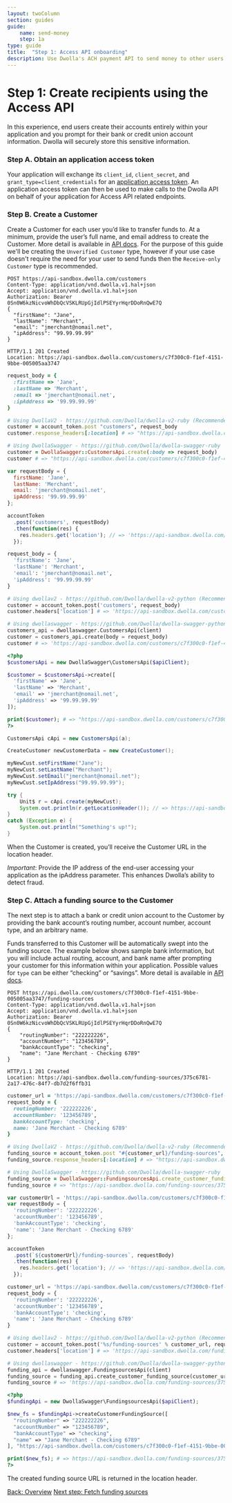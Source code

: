 ```yaml
---
layout: twoColumn
section: guides
guide:
    name: send-money
    step: 1a
type: guide
title:  "Step 1: Access API onboarding"
description: Use Dwolla's ACH payment API to send money to other users.
---
```


# Step 1: Create recipients using the Access API

In this experience, end users create their accounts entirely within your application and you prompt for their bank or credit union account information. Dwolla will securely store this sensitive information.

### Step A. Obtain an application access token
Your application will exchange its `client_id`, `client_secret`, and `grant_type=client_credentials` for an [application access token](https://docsv2.dwolla.com/#application-authorization). An application access token can then be used to make calls to the Dwolla API on behalf of your application for Access API related endpoints.

### Step B. Create a Customer

Create a Customer for each user you’d like to transfer funds to. At a minimum, provide the user’s full name, and email address to create the Customer. More detail is available in [API docs](https://docsv2.dwolla.com/#create-a-customer). For the purpose of this guide we'll be creating the `Unverified Customer` type, however if your use case doesn't require the need for your user to send funds then the `Receive-only Customer` type is recommended.

```raw
POST https://api-sandbox.dwolla.com/customers
Content-Type: application/vnd.dwolla.v1.hal+json
Accept: application/vnd.dwolla.v1.hal+json
Authorization: Bearer 0Sn0W6kzNicvoWhDbQcVSKLRUpGjIdlPSEYyrHqrDDoRnQwE7Q
{
  "firstName": "Jane",
  "lastName": "Merchant",
  "email": "jmerchant@nomail.net",
  "ipAddress": "99.99.99.99"
}

HTTP/1.1 201 Created
Location: https://api-sandbox.dwolla.com/customers/c7f300c0-f1ef-4151-9bbe-005005aa3747
```
```ruby
request_body = {
  :firstName => 'Jane',
  :lastName => 'Merchant',
  :email => 'jmerchant@nomail.net',
  :ipAddress => '99.99.99.99'
}

# Using DwollaV2 - https://github.com/Dwolla/dwolla-v2-ruby (Recommended)
customer = account_token.post "customers", request_body
customer.response_headers[:location] # => "https://api-sandbox.dwolla.com/customers/c7f300c0-f1ef-4151-9bbe-005005aa3747"

# Using DwollaSwagger - https://github.com/Dwolla/dwolla-swagger-ruby
customer = DwollaSwagger::CustomersApi.create(:body => request_body)
customer # => "https://api-sandbox.dwolla.com/customers/c7f300c0-f1ef-4151-9bbe-005005aa3747"
```
```javascript
var requestBody = {
  firstName: 'Jane',
  lastName: 'Merchant',
  email: 'jmerchant@nomail.net',
  ipAddress: '99.99.99.99'
};

accountToken
  .post('customers', requestBody)
  .then(function(res) {
    res.headers.get('location'); // => 'https://api-sandbox.dwolla.com/customers/c7f300c0-f1ef-4151-9bbe-005005aa3747'
  });
```
```python
request_body = {
  'firstName': 'Jane',
  'lastName': 'Merchant',
  'email': 'jmerchant@nomail.net',
  'ipAddress': '99.99.99.99'
}

# Using dwollav2 - https://github.com/Dwolla/dwolla-v2-python (Recommended)
customer = account_token.post('customers', request_body)
customer.headers['location'] # => 'https://api-sandbox.dwolla.com/customers/c7f300c0-f1ef-4151-9bbe-005005aa3747'

# Using dwollaswagger - https://github.com/Dwolla/dwolla-swagger-python
customers_api = dwollaswagger.CustomersApi(client)
customer = customers_api.create(body = request_body)
customer # => 'https://api-sandbox.dwolla.com/customers/c7f300c0-f1ef-4151-9bbe-005005aa3747'
```
```php
<?php
$customersApi = new DwollaSwagger\CustomersApi($apiClient);

$customer = $customersApi->create([
  'firstName' => 'Jane',
  'lastName' => 'Merchant',
  'email' => 'jmerchant@nomail.net',
  'ipAddress' => '99.99.99.99'
]);

print($customer); # => "https://api-sandbox.dwolla.com/customers/c7f300c0-f1ef-4151-9bbe-005005aa3747"
?>
```
```java
CustomersApi cApi = new CustomersApi(a);

CreateCustomer newCustomerData = new CreateCustomer();

myNewCust.setFirstName("Jane");
myNewCust.setLastName("Merchant");
myNewCust.setEmail("jmerchant@nomail.net");
myNewCust.setIpAddress("99.99.99.99");

try {
    Unit$ r = cApi.create(myNewCust);
    System.out.println(r.getLocationHeader()); // => https://api-sandbox.dwolla.com/customers/c7f300c0-f1ef-4151-9bbe-005005aa3747
}
catch (Exception e) {
    System.out.println("Something's up!");
}
```

When the Customer is created, you’ll receive the Customer URL in the location header.

*Important*: Provide the IP address of the end-user accessing your application as the ipAddress parameter. This enhances Dwolla’s  ability to detect fraud.

### Step C. Attach a funding source to the Customer

The next step is to attach a bank or credit union account to the Customer by providing the bank account’s routing number, account number, account type, and an arbitrary name.

Funds transferred to this Customer will be automatically swept into the funding source. The example below shows sample bank information, but you will include actual routing, account, and bank name after prompting your customer for this information within your application. Possible values for `type` can be either “checking” or “savings”. More detail is available in [API docs](https://docsv2.dwolla.com/#create-a-funding-source-for-a-customer).

```raw
POST https://api.dwolla.com/customers/c7f300c0-f1ef-4151-9bbe-005005aa3747/funding-sources
Content-Type: application/vnd.dwolla.v1.hal+json
Accept: application/vnd.dwolla.v1.hal+json
Authorization: Bearer 0Sn0W6kzNicvoWhDbQcVSKLRUpGjIdlPSEYyrHqrDDoRnQwE7Q
{
    "routingNumber": "222222226",
    "accountNumber": "123456789",
    "bankAccountType": "checking",
    "name": "Jane Merchant - Checking 6789"
}

HTTP/1.1 201 Created
Location: https://api-sandbox.dwolla.com/funding-sources/375c6781-2a17-476c-84f7-db7d2f6ffb31
```
```ruby
customer_url = 'https://api-sandbox.dwolla.com/customers/c7f300c0-f1ef-4151-9bbe-005005aa3747'
request_body = {
  routingNumber: '222222226',
  accountNumber: '123456789',
  bankAccountType: 'checking',
  name: 'Jane Merchant - Checking 6789'
}

# Using DwollaV2 - https://github.com/Dwolla/dwolla-v2-ruby (Recommended)
funding_source = account_token.post "#{customer_url}/funding-sources", request_body
funding_source.response_headers[:location] # => "https://api-sandbox.dwolla.com/funding-sources/375c6781-2a17-476c-84f7-db7d2f6ffb31"

# Using DwollaSwagger - https://github.com/Dwolla/dwolla-swagger-ruby
funding_source = DwollaSwagger::FundingsourcesApi.create_customer_funding_source(customer_url, :body => request_body)
funding_source # => "https://api-sandbox.dwolla.com/funding-sources/375c6781-2a17-476c-84f7-db7d2f6ffb31"
```
```javascript
var customerUrl = 'https://api-sandbox.dwolla.com/customers/c7f300c0-f1ef-4151-9bbe-005005aa3747';
var requestBody = {
  'routingNumber': '222222226',
  'accountNumber': '123456789',
  'bankAccountType': 'checking',
  'name': 'Jane Merchant - Checking 6789'
};

accountToken
  .post(`${customerUrl}/funding-sources`, requestBody)
  .then(function(res) {
    res.headers.get('location'); // => 'https://api-sandbox.dwolla.com/funding-sources/375c6781-2a17-476c-84f7-db7d2f6ffb31'
  });
```
```python
customer_url = 'https://api-sandbox.dwolla.com/customers/c7f300c0-f1ef-4151-9bbe-005005aa3747'
request_body = {
  'routingNumber': '222222226',
  'accountNumber': '123456789',
  'bankAccountType': 'checking',
  'name': 'Jane Merchant - Checking 6789'
}

# Using dwollav2 - https://github.com/Dwolla/dwolla-v2-python (Recommended)
customer = account_token.post('%s/funding-sources' % customer_url, request_body)
customer.headers['location'] # => 'https://api-sandbox.dwolla.com/funding-sources/375c6781-2a17-476c-84f7-db7d2f6ffb31'

# Using dwollaswagger - https://github.com/Dwolla/dwolla-swagger-python
funding_api = dwollaswagger.FundingsourcesApi(client)
funding_source = funding_api.create_customer_funding_source(customer_url, body = request_body)
funding_source # => 'https://api-sandbox.dwolla.com/funding-sources/375c6781-2a17-476c-84f7-db7d2f6ffb31'
```
```php
<?php
$fundingApi = new DwollaSwagger\FundingsourcesApi($apiClient);

$new_fs = $fundingApi->createCustomerFundingSource([
  "routingNumber" => "222222226",
  "accountNumber" => "123456789",
  "bankAccountType" => "checking",
  "name" => "Jane Merchant - Checking 6789"
], "https://api-sandbox.dwolla.com/customers/c7f300c0-f1ef-4151-9bbe-005005aa3747");

print($new_fs); # => https://api-sandbox.dwolla.com/funding-sources/375c6781-2a17-476c-84f7-db7d2f6ffb31
?>
```

The created funding source URL is returned in the location header.

<nav class="pager-nav">
    <a href="./">Back: Overview</a>
    <a href="fetch-funding-sources.html">Next step: Fetch funding sources</a>
</nav>
